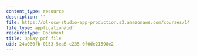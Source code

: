 ```yaml
---
content_type: resource
description: ''
file: https://ol-ocw-studio-app-production.s3.amazonaws.com/courses/14-01-principles-of-microeconomics-fall-2018/24a080fb01535ea6c2350f0de21598e2_OkTw766oCs.pdf
file_type: application/pdf
resourcetype: Document
title: 3play pdf file
uid: 24a080fb-0153-5ea6-c235-0f0de21598e2
---
```

